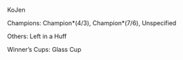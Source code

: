KoJen

Champions: Champion*(4/3), Champion*(7/6), Unspecified

Others: Left in a Huff

Winner’s Cups: Glass Cup


